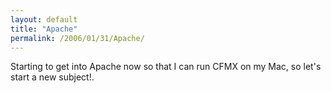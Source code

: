 ```yaml
---
layout: default
title: "Apache"
permalink: /2006/01/31/Apache/
---
```


Starting to get into Apache now so that I can run CFMX on my Mac, so let's start a new subject!.<br/>